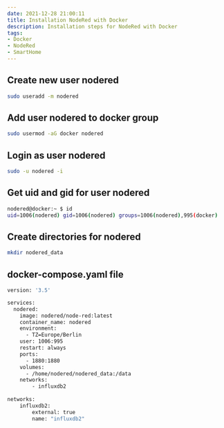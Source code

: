 ```yaml
---
date: 2021-12-28 21:00:11
title: Installation NodeRed with Docker
description: Installation steps for NodeRed with Docker
tags: 
- Docker
- NodeRed
- SmartHome
---
```


## Create new user nodered

~~~bash
sudo useradd -m nodered
~~~

## Add user nodered to docker group

~~~bash
sudo usermod -aG docker nodered
~~~

## Login as user nodered

~~~bash
sudo -u nodered -i
~~~

## Get uid and gid for user nodered

~~~bash
nodered@docker:~ $ id
uid=1006(nodered) gid=1006(nodered) groups=1006(nodered),995(docker)
~~~

## Create directories for nodered

~~~bash
mkdir nodered_data
~~~

## docker-compose.yaml file

~~~bash
version: '3.5'

services:
  nodered:
    image: nodered/node-red:latest
    container_name: nodered
    environment:
      - TZ=Europe/Berlin
    user: 1006:995
    restart: always
    ports:
      - 1880:1880
    volumes:
      - /home/nodered/nodered_data:/data
    networks:
        - influxdb2
        
networks:
    influxdb2:
        external: true
        name: "influxdb2"
~~~
